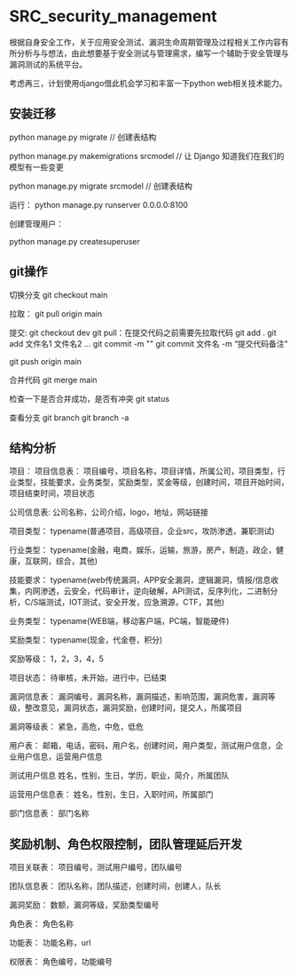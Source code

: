 # SRC_security_management

根据自身安全工作，关于应用安全测试、漏洞生命周期管理及过程相关工作内容有所分析与与想法，由此想要基于安全测试与管理需求，编写一个辅助于安全管理与漏洞测试的系统平台。

考虑再三，计划使用django借此机会学习和丰富一下python web相关技术能力。

## 安装迁移

python manage.py migrate   // 创建表结构

python manage.py makemigrations srcmodel  // 让 Django 知道我们在我们的模型有一些变更

python manage.py migrate srcmodel   // 创建表结构

运行：
python manage.py runserver 0.0.0.0:8100

创建管理用户：

python manage.py createsuperuser

## git操作

切换分支
git checkout main

拉取：
git pull origin main

提交:
git checkout dev
git pull：在提交代码之前需要先拉取代码
git add .
git add 文件名1 文件名2 …
git commit -m ""
git commit 文件名 -m “提交代码备注”

git push origin main

合并代码
git merge main

检查一下是否合并成功，是否有冲突
git status

查看分支
git branch
git branch -a

## 结构分析

项目：
项目信息表：
项目编号，项目名称，项目详情，所属公司，项目类型，行业类型，技能要求，业务类型，奖励类型，奖金等级，创建时间，项目开始时间，项目结束时间，项目状态

公司信息表:
公司名称，公司介绍，logo，地址，网站链接

项目类型：
typename(普通项目，高级项目，企业src，攻防渗透，兼职测试)

行业类型：
typename(金融，电商，娱乐，运输，旅游，房产，制造，政企，健康，互联网，综合，其他)

技能要求：
typename(web传统漏洞，APP安全漏洞，逻辑漏洞，情报/信息收集，内网渗透，云安全，代码审计，逆向破解，API测试，反序列化，二进制分析，C/S端测试，IOT测试，安全开发，应急溯源，CTF，其他)

业务类型：
typename(WEB端，移动客户端，PC端，智能硬件)

奖励类型：
typename(现金，代金卷，积分)

奖励等级：
1，2，3，4，5

项目状态：
待审核，未开始，进行中，已结束

漏洞信息表：
漏洞编号，漏洞名称，漏洞描述，影响范围，漏洞危害，漏洞等级，整改意见，漏洞状态，漏洞奖励，创建时间，提交人，所属项目

漏洞等级表：
紧急，高危，中危，低危

用户表：
邮箱，电话，密码，用户名，创建时间，用户类型，测试用户信息，企业用户信息，运营用户信息

测试用户信息
姓名，性别，生日，学历，职业，简介，所属团队

运营用户信息表：
姓名，性别，生日，入职时间，所属部门

部门信息表：
部门名称

## 奖励机制、角色权限控制，团队管理延后开发

项目关联表：
项目编号，测试用户编号，团队编号

团队信息表：
团队名称，团队描述，创建时间，创建人，队长

漏洞奖励：
数额，漏洞等级，奖励类型编号

角色表：
角色名称

功能表：
功能名称，url

权限表：
角色编号，功能编号
